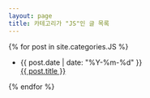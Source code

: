```yaml
---
layout: page
title: 카테고리가 "JS"인 글 목록
---
```

<!-- .code is a class with one font-family property. -->
<section>
	{% for post in site.categories.JS %}
		<ul>
			<li>
				<div class="post-date code">
					<span>{{ post.date | date: "%Y-%m-%d" }}</span>
				</div>
				<div class="title">
					<a href="{{ post.url | prepend: site.baseurl | prepend: site.url }}">{{ post.title }}</a>
				</div>
			</li>
		</ul>
	{% endfor %}
</section>
